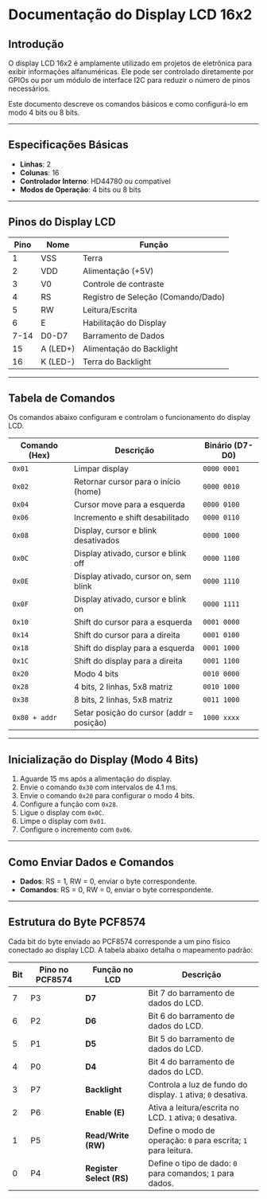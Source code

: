 # Documentação do Display LCD 16x2

## Introdução
O display LCD 16x2 é amplamente utilizado em projetos de eletrônica para exibir informações alfanuméricas. Ele pode ser controlado diretamente por GPIOs ou por um módulo de interface I2C para reduzir o número de pinos necessários.

Este documento descreve os comandos básicos e como configurá-lo em modo 4 bits ou 8 bits.

---

## Especificações Básicas
- **Linhas**: 2
- **Colunas**: 16
- **Controlador Interno**: HD44780 ou compatível
- **Modos de Operação**: 4 bits ou 8 bits

---

## Pinos do Display LCD
| Pino | Nome        | Função                             |
| ---- | ----------- | ---------------------------------- |
| 1    | VSS         | Terra                              |
| 2    | VDD         | Alimentação (+5V)                  |
| 3    | V0          | Controle de contraste              |
| 4    | RS          | Registro de Seleção (Comando/Dado) |
| 5    | RW          | Leitura/Escrita                    |
| 6    | E           | Habilitação do Display             |
| 7-14 | D0-D7       | Barramento de Dados                |
| 15   | A (LED+)    | Alimentação do Backlight           |
| 16   | K (LED-)    | Terra do Backlight                 |

---

## Tabela de Comandos
Os comandos abaixo configuram e controlam o funcionamento do display LCD.

| Comando (Hex) | Descrição                               | Binário (D7-D0)   |
|---------------|-----------------------------------------|-------------------|
| `0x01`        | Limpar display                          | `0000 0001`       |
| `0x02`        | Retornar cursor para o início (home)    | `0000 0010`       |
| `0x04`        | Cursor move para a esquerda             | `0000 0100`       |
| `0x06`        | Incremento e shift desabilitado         | `0000 0110`       |
| `0x08`        | Display, cursor e blink desativados     | `0000 1000`       |
| `0x0C`        | Display ativado, cursor e blink off     | `0000 1100`       |
| `0x0E`        | Display ativado, cursor on, sem blink   | `0000 1110`       |
| `0x0F`        | Display ativado, cursor e blink on      | `0000 1111`       |
| `0x10`        | Shift do cursor para a esquerda         | `0001 0000`       |
| `0x14`        | Shift do cursor para a direita          | `0001 0100`       |
| `0x18`        | Shift do display para a esquerda        | `0001 1000`       |
| `0x1C`        | Shift do display para a direita         | `0001 1100`       |
| `0x20`        | Modo 4 bits                             | `0010 0000`       |
| `0x28`        | 4 bits, 2 linhas, 5x8 matriz            | `0010 1000`       |
| `0x38`        | 8 bits, 2 linhas, 5x8 matriz            | `0011 1000`       |
| `0x80 + addr` | Setar posição do cursor (addr = posição)| `1000 xxxx`       |

---

## Inicialização do Display (Modo 4 Bits)
1. Aguarde 15 ms após a alimentação do display.
2. Envie o comando `0x30`  com intervalos de 4.1 ms.
3. Envie o comando `0x20` para configurar o modo 4 bits.
4. Configure a função com `0x28`.
5. Ligue o display com `0x0C`.
6. Limpe o display com `0x01`.
7. Configure o incremento com `0x06`.

---

## Como Enviar Dados e Comandos
- **Dados**: RS = 1, RW = 0, enviar o byte correspondente.
- **Comandos**: RS = 0, RW = 0, enviar o byte correspondente.

---

## Estrutura do Byte PCF8574
Cada bit do byte enviado ao PCF8574 corresponde a um pino físico conectado ao display LCD. A tabela abaixo detalha o mapeamento padrão:

| **Bit** | **Pino no PCF8574** | **Função no LCD**         | **Descrição**                                                  |
| ------- | ------------------- | ------------------------- | -------------------------------------------------------------- |
| 7       | P3                  | **D7**                    | Bit 7 do barramento de dados do LCD.                           |
| 6       | P2                  | **D6**                    | Bit 6 do barramento de dados do LCD.                           |
| 5       | P1                  | **D5**                    | Bit 5 do barramento de dados do LCD.                           |
| 4       | P0                  | **D4**                    | Bit 4 do barramento de dados do LCD.                           |
| 3       | P7                  | **Backlight**             | Controla a luz de fundo do display. `1` ativa; `0` desativa.   |
| 2       | P6                  | **Enable (E)**            | Ativa a leitura/escrita no LCD. `1` ativa; `0` desativa.       |
| 1       | P5                  | **Read/Write (RW)**       | Define o modo de operação: `0` para escrita; `1` para leitura. |
| 0       | P4                  | **Register Select (RS)**  | Define o tipo de dado: `0` para comandos; `1` para dados.      |
